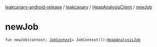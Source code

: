 [leakcanary-android-release](../../index.md) / [leakcanary](../index.md) / [HeapAnalysisClient](index.md) / [newJob](./new-job.md)

# newJob

`fun newJob(context: `[`JobContext`](../-job-context/index.md)` = JobContext()): `[`HeapAnalysisJob`](../-heap-analysis-job/index.md)